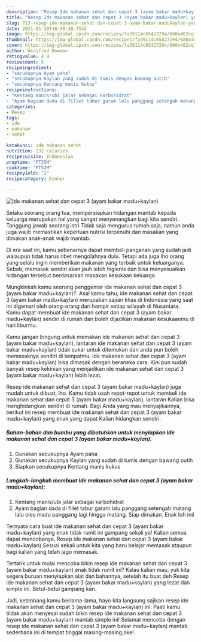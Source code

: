 ```yaml
---
description: "Resep Ide makanan sehat dan cepat 3 (ayam bakar madu+kaylan) yang lezat Untuk Jualan"
title: "Resep Ide makanan sehat dan cepat 3 (ayam bakar madu+kaylan) yang lezat Untuk Jualan"
slug: 713-resep-ide-makanan-sehat-dan-cepat-3-ayam-bakar-madukaylan-yang-lezat-untuk-jualan
date: 2021-01-30T16:58:38.753Z
image: https://img-global.cpcdn.com/recipes/fa39114c65427294/680x482cq70/ide-makanan-sehat-dan-cepat-3-ayam-bakar-madukaylan-foto-resep-utama.jpg
thumbnail: https://img-global.cpcdn.com/recipes/fa39114c65427294/680x482cq70/ide-makanan-sehat-dan-cepat-3-ayam-bakar-madukaylan-foto-resep-utama.jpg
cover: https://img-global.cpcdn.com/recipes/fa39114c65427294/680x482cq70/ide-makanan-sehat-dan-cepat-3-ayam-bakar-madukaylan-foto-resep-utama.jpg
author: Winifred Bowman
ratingvalue: 4.9
reviewcount: 5
recipeingredient:
- "secukupnya Ayam paha"
- "secukupnya Kaylan yang sudah di tumis dengan bawang putih"
- "secukupnya Kentang manis kukus"
recipeinstructions:
- "Kentang manis/ubi jalar sebagai karbohidrat"
- "Ayam bagian dada di fillet tabur garam lalu panggang setengah matang lalu oles madu panggang lagi hingga matang. Siap dimakan. Enak loh inii"
categories:
- Resep
tags:
- ide
- makanan
- sehat

katakunci: ide makanan sehat 
nutrition: 231 calories
recipecuisine: Indonesian
preptime: "PT35M"
cooktime: "PT52M"
recipeyield: "2"
recipecategory: Dinner

---
```



![Ide makanan sehat dan cepat 3 (ayam bakar madu+kaylan)](https://img-global.cpcdn.com/recipes/fa39114c65427294/680x482cq70/ide-makanan-sehat-dan-cepat-3-ayam-bakar-madukaylan-foto-resep-utama.jpg)

Selaku seorang orang tua, mempersiapkan hidangan mantab kepada keluarga merupakan hal yang sangat menyenangkan bagi kita sendiri. Tanggung jawab seorang istri Tidak saja mengurus rumah saja, namun anda juga wajib memastikan keperluan nutrisi terpenuhi dan masakan yang dimakan anak-anak wajib mantab.

Di era  saat ini, kamu sebenarnya dapat membeli panganan yang sudah jadi walaupun tidak harus ribet mengolahnya dulu. Tetapi ada juga lho orang yang selalu ingin memberikan makanan yang terbaik untuk keluarganya. Sebab, memasak sendiri akan jauh lebih higienis dan bisa menyesuaikan hidangan tersebut berdasarkan masakan kesukaan keluarga. 



Mungkinkah kamu seorang penggemar ide makanan sehat dan cepat 3 (ayam bakar madu+kaylan)?. Asal kamu tahu, ide makanan sehat dan cepat 3 (ayam bakar madu+kaylan) merupakan sajian khas di Indonesia yang saat ini digemari oleh orang-orang dari hampir setiap wilayah di Nusantara. Kamu dapat membuat ide makanan sehat dan cepat 3 (ayam bakar madu+kaylan) sendiri di rumah dan boleh dijadikan makanan kesukaanmu di hari liburmu.

Kamu jangan bingung untuk memakan ide makanan sehat dan cepat 3 (ayam bakar madu+kaylan), lantaran ide makanan sehat dan cepat 3 (ayam bakar madu+kaylan) tidak sukar untuk ditemukan dan anda pun boleh memasaknya sendiri di tempatmu. ide makanan sehat dan cepat 3 (ayam bakar madu+kaylan) bisa dimasak dengan beraneka cara. Kini pun sudah banyak resep kekinian yang menjadikan ide makanan sehat dan cepat 3 (ayam bakar madu+kaylan) lebih lezat.

Resep ide makanan sehat dan cepat 3 (ayam bakar madu+kaylan) juga mudah untuk dibuat, lho. Kamu tidak usah repot-repot untuk membeli ide makanan sehat dan cepat 3 (ayam bakar madu+kaylan), lantaran Kalian bisa menghidangkan sendiri di rumah. Bagi Anda yang mau menyajikannya, berikut ini resep membuat ide makanan sehat dan cepat 3 (ayam bakar madu+kaylan) yang enak yang dapat Kalian hidangkan sendiri.

<!--inarticleads1-->

##### Bahan-bahan dan bumbu yang dibutuhkan untuk menyiapkan Ide makanan sehat dan cepat 3 (ayam bakar madu+kaylan):

1. Gunakan secukupnya Ayam paha
1. Gunakan secukupnya Kaylan yang sudah di tumis dengan bawang putih
1. Siapkan secukupnya Kentang manis kukus




<!--inarticleads2-->

##### Langkah-langkah membuat Ide makanan sehat dan cepat 3 (ayam bakar madu+kaylan):

1. Kentang manis/ubi jalar sebagai karbohidrat
1. Ayam bagian dada di fillet tabur garam lalu panggang setengah matang lalu oles madu panggang lagi hingga matang. Siap dimakan. Enak loh inii




Ternyata cara buat ide makanan sehat dan cepat 3 (ayam bakar madu+kaylan) yang enak tidak rumit ini gampang sekali ya! Kalian semua dapat mencobanya. Resep ide makanan sehat dan cepat 3 (ayam bakar madu+kaylan) Sesuai sekali untuk kita yang baru belajar memasak ataupun bagi kalian yang telah jago memasak.

Tertarik untuk mulai mencoba bikin resep ide makanan sehat dan cepat 3 (ayam bakar madu+kaylan) enak tidak rumit ini? Kalau kalian mau, yuk kita segera buruan menyiapkan alat dan bahannya, setelah itu buat deh Resep ide makanan sehat dan cepat 3 (ayam bakar madu+kaylan) yang lezat dan simple ini. Betul-betul gampang kan. 

Jadi, ketimbang kamu berlama-lama, hayo kita langsung sajikan resep ide makanan sehat dan cepat 3 (ayam bakar madu+kaylan) ini. Pasti kamu tiidak akan menyesal sudah bikin resep ide makanan sehat dan cepat 3 (ayam bakar madu+kaylan) mantab simple ini! Selamat mencoba dengan resep ide makanan sehat dan cepat 3 (ayam bakar madu+kaylan) mantab sederhana ini di tempat tinggal masing-masing,oke!.

